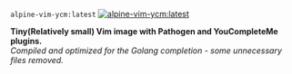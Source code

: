 `alpine-vim-ycm:latest` [![alpine-vim-ycm:latest](https://badge.imagelayers.io/jare/alpine-vim-ycm:latest.svg)](https://imagelayers.io/?images=jare/alpine-vim-ycm:latest 'Get your own badge on imagelayers.io')  

**Tiny(Relatively small) Vim image with Pathogen and YouCompleteMe plugins.**   
*Compiled and optimized for the Golang completion - some unnecessary files removed.*
